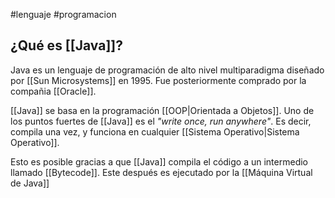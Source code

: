 #lenguaje #programacion

## ¿Qué es [[Java]]?
Java es un lenguaje de programación de alto nivel multiparadigma diseñado por [[Sun Microsystems]] en 1995. Fue posteriormente comprado por la compañia [[Oracle]].

[[Java]] se basa en la programación [[OOP|Orientada a Objetos]].
Uno de los puntos fuertes de [[Java]] es el _"write once, run anywhere"_.
Es decir, compila una vez, y funciona en cualquier [[Sistema Operativo|Sistema Operativo]].

Esto es posible gracias a que [[Java]] compila el código a un intermedio llamado [[Bytecode]]. Este después es ejecutado por la [[Máquina Virtual de Java]]